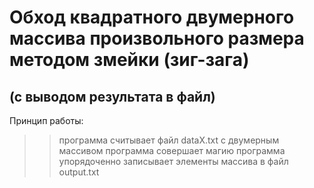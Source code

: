 # Обход квадратного двумерного массива произвольного размера методом змейки (зиг-зага)
## (с выводом результата в файл)

Принцип работы:
>> программа считывает файл dataX.txt с двумерным массивом
>> программа совершает магию
>> программа упорядоченно записывает элементы массива в файл output.txt

